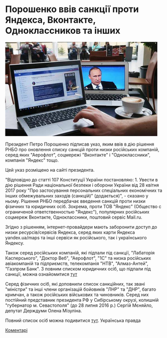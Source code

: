 # Порошенко ввів санкції проти Яндекса, Вконтакте, Одноклассников та інших

![sanct.jpg](https://github.com/YuriiStetsula/BSA_Lecture-1_hw/blob/images/images/sanct.jpg)

Президент Петро Порошенко підписав указ, яким ввів в дію рішення РНБО про оновлення списку санкцій проти низки російських компаній, серед яких "Аерофлот", соцмережі "Вконтакте" і "Одноклассники", компанія "Яндекс" тощо.

Цей указ розміщено на сайті президента.

"Відповідно до статті 107 Конституції України постановляю: 1. Увести в дію рішення Ради національної безпеки і оборони України від 28 квітня 2017 року "Про застосування персональних спеціальних економічних та інших обмежувальних заходів (санкцій)" (додається)", - сказано у ньому.
Рішення РНБО передбачає введення санкцій проти низки фізичних та юридичних осіб. Зокрема, проти ТОВ "Яндекс" (Общество с ограниченой ответственностью "Яндекс"), популярних російських соцмереж Вконтакте, Одноклассники, поштовий сервіс Mail.ru.

Згідно з рішенням, інтернет-провайдери мають заборонити доступ до низки ресурсів/сервісів Яндекса, серед яких карти Яндекса yandex.ua/maps та інші сервіси як російського, так і українського Яндексу.

Також серед російських компаній, які підпали під санкції, "Лабаторія Касперського", "Доктор Веб", "Аерофлот", "1С" та низка російських авіакомпаній та підприємств, телекомпанія "НТВ", "Алмаз-Антей",  "Газпром Банк".
З повним списком юридичних осіб, що підпали під санкції, можна ознайомитися [тут](http://www.president.gov.ua/storage/j-files-storage/00/40/30/6f76b8df9d0716da74bb4ae6a900d483_1494864914.pdf) 

Серед фізичних осіб, які доповнили список санкційних, так звані "міністри" та інші члени організацій бойовиків "ЛНР" та "ДНР", багато кримчан, а також російських військових та чиновників. Серед них постійний представник президента РФ  у Сибірському окрузі, колишній "губернатор м. Севастополя" (до 28 липня 2016 р.) Сергій Мєняйло, депутат Держдуми Олена Мізуліна.

Повний список осіб можна подивитися [тут](http://www.president.gov.ua/storage/j-files-storage/00/40/26/39e6a69b837b8f15f8885e00fbd9bae2_1494864880.pdf).
Українська правда

[Коментарі](https://github.com/YuriiStetsula/BSA_Lecture-1_hw/issues/1)